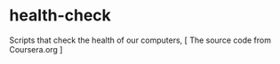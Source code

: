 # health-check
Scripts that check the health of our computers, [ The source code from Coursera.org ]
